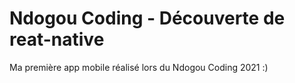 # Ndogou Coding - Découverte de reat-native

Ma première app mobile réalisé lors du Ndogou Coding 2021 :)
